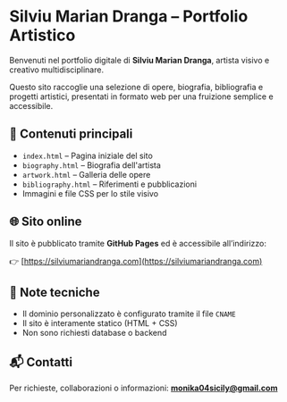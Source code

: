 # Silviu Marian Dranga – Portfolio Artistico

Benvenuti nel portfolio digitale di **Silviu Marian Dranga**, artista visivo e creativo multidisciplinare.

Questo sito raccoglie una selezione di opere, biografia, bibliografia e progetti artistici, presentati in formato web per una fruizione semplice e accessibile.

## 📁 Contenuti principali

- `index.html` – Pagina iniziale del sito
- `biography.html` – Biografia dell'artista
- `artwork.html` – Galleria delle opere
- `bibliography.html` – Riferimenti e pubblicazioni
- Immagini e file CSS per lo stile visivo

## 🌐 Sito online

Il sito è pubblicato tramite **GitHub Pages** ed è accessibile all’indirizzo:

👉 [https://silviumariandranga.com](https://silviumariandranga.com)

## 📌 Note tecniche

- Il dominio personalizzato è configurato tramite il file `CNAME`
- Il sito è interamente statico (HTML + CSS)
- Non sono richiesti database o backend

## 📬 Contatti

Per richieste, collaborazioni o informazioni:
**monika04sicily@gmail.com**
